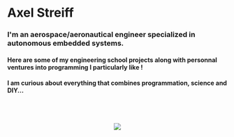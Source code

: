 # Axel Streiff 

### I'm an aerospace/aeronautical engineer specialized in autonomous embedded systems. 

#### Here are some of my engineering school projects along with personnal ventures into programming I particularly like !

#### I am curious about everything that combines programmation, science and DIY... 
<br/>
<br/>

<p align="center">
    <img src="https://github.com/bjorn6699/bjorn6699/assets/119690087/6d960a40-560e-4c93-9cf0-1805c74284d0">
<p>
    







